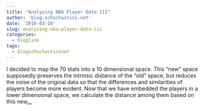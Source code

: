 ```yaml
---
title: "Analyzing NBA Player Data III"
author: 'blog.schochastics.net'
date: '2018-03-10'
slug: analyzing-nba-player-data-iii
categories:
  - bloglink
tags:
  - blogschochasticsnet
---
```


I decided to map the 70 stats into a 10 dimensional space. This “new” space supposedly preserves the intrinsic distance of the “old” space, but reduces the noise of the original data so that the differences and similarities of players become more evident. Now that we have embedded the players in a lower dimensional space, we calculate the distance among them based on this new[... <i class="fas fa-external-link-alt"></i>](http://blog.schochastics.net/post/analyzing-nba-player-data-iii-similarity-networks/)

